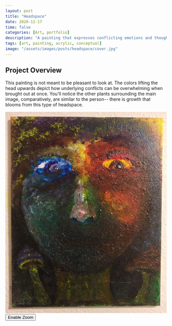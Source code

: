 ```yaml
---
layout: post
title: "Headspace"
date: 2020-12-17
time: false
categories: [Art, portfolio]
description: "A painting that expresses conflicting emotions and thoughts through color."
tags: [art, painting, acrylic, conceptual]
image: "/assets/images/posts/headspace/cover.jpg"
---
```


## Project Overview

This painting is not meant to be pleasant to look at. The colors lifting the head upwards depict how underlying conflicts can be overwhelming when brought out at once. You'll notice the other plants surrounding the main image, comparatively, are similar to the person-- there is growth that blooms from this type of headspace. 

<div class="magnify-container">
  <img src="/assets/images/posts/headspace/cover.jpg" alt="Headspace" class="main-image">
  <div class="magnifying-glass"></div>
  <button class="magnify-toggle">Enable Zoom</button>
</div>
